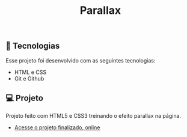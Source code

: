 <h1 align="center"> Parallax </h1>
<br>

## 🚀 Tecnologias

Esse projeto foi desenvolvido com as seguintes tecnologias:

- HTML e CSS
- Git e Github

## 💻 Projeto

Projeto feito com HTML5 e CSS3 treinando o efeito parallax na página.

- [Acesse o projeto finalizado, online](https://guipardindev.github.io/Parallax/)
